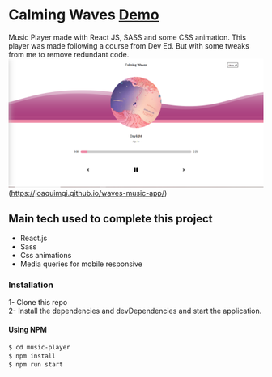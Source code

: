 # Calming Waves [Demo](https://joaquimgi.github.io/waves-music-app/)

Music Player made with React JS, SASS and some CSS animation. This player was made following a course from Dev Ed. But with some tweaks from me to remove redundant code.
<img src="./public/demo.png" alt="My cool demo app"/>(https://joaquimgi.github.io/waves-music-app/)

## Main tech used to complete this project

- React.js
- Sass
- Css animations
- Media queries for mobile responsive

### Installation

1- Clone this repo  
2- Install the dependencies and devDependencies and start the application.

#### Using NPM

```sh
$ cd music-player
$ npm install
$ npm run start
```
